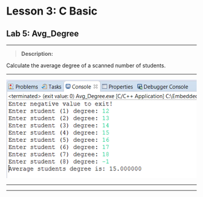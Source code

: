 # Lesson 3: C Basic
## Lab 5: Avg_Degree
___
> **Description:**

Calculate the average degree of a scanned number of students.
___
![Console ScShot](https://raw.githubusercontent.com/Lobna-ElFadali/Embedded-Systems_Diploma/main/U2_C-Programming/L3_C-Basics/Lecture/Labs/Lab5-Avg_Degree/Console_Avg_Degree.PNG "Console ScreenShot")
___
___






